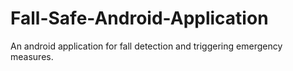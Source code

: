 # Fall-Safe-Android-Application
An android application for fall detection and triggering emergency measures.
